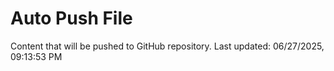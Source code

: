 # Auto Push File

Content that will be pushed to GitHub repository.
Last updated: 06/27/2025, 09:13:53 PM